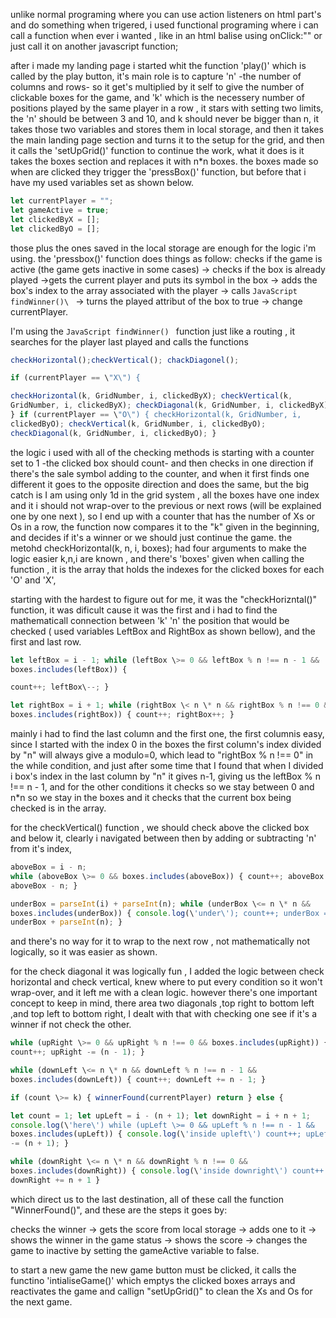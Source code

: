 unlike normal programing where you can use action listeners on html
part\'s and do something when trigered, i used functional programing
where i can call a function when ever i wanted , like in an html balise
using onClick:\"\" or just call it on another javascript function;

after i made my landing page i started whit the function \'play()\'
which is called by the play button, it\'s main role is to capture \'n\'
-the number of columns and rows- so it get\'s multiplied by it self to
give the number of clickable boxes for the game, and \'k\' which is the
necessery number of positions played by the same player in a row , it
stars with setting two limits, the \'n\' should be between 3 and 10, and
k should never be bigger than n, it takes those two variables and stores
them in local storage, and then it takes the main landing page section
and turns it to the setup for the grid, and then it calls the
\'setUpGrid()\' function to continue the work, what it does is it takes
the boxes section and replaces it with n\*n boxes. the boxes made so
when are clicked they trigger the \'pressBox()\' function, but before
that i have my used variables set as shown below.



```JavaScript
let currentPlayer = "";
let gameActive = true;
let clickedByX = [];
let clickedByO = [];
```



those plus the ones saved in the local storage are enough for the logic
i\'m using. the \'pressbox()\' function does things as follow: checks if
the game is active (the game gets inactive in some cases) -\> checks if
the box is already played -\>gets the current player and puts its symbol
in the box -\> adds the box\'s index to the array associated with the
player -\> calls ```JavaScript findWinner()\ ``` -\> turns the played attribut of the
box to true -\> change currentPlayer.

I\'m using the ```JavaScript findWinner() ``` function just like a routing , it searches
for the player last played and calls the functions 
```JavaScript 
checkHorizontal();checkVertical(); chackDiagonel();
```
```JavaScript
if (currentPlayer == \"X\") {

checkHorizontal(k, GridNumber, i, clickedByX); checkVertical(k,
GridNumber, i, clickedByX); checkDiagonal(k, GridNumber, i, clickedByX);
} if (currentPlayer == \"O\") { checkHorizontal(k, GridNumber, i,
clickedByO); checkVertical(k, GridNumber, i, clickedByO);
checkDiagonal(k, GridNumber, i, clickedByO); }
```

the logic i used with all of the checking methods is starting with a
counter set to 1 -the clicked box should count- and then checks in one
direction if there\'s the sale symbol adding to the counter, and when it
first finds one different it goes to the opposite direction and does the
same, but the big catch is I am using only 1d in the grid system , all
the boxes have one index and it i should not wrap-over to the previous
or next rows (will be explained one by one next ), so I end up with a
counter that has the number of Xs or Os in a row, the function now
compares it to the \"k\" given in the beginning, and decides if it\'s a
winner or we should just continue the game. the metohd
checkHorizontal(k, n, i, boxes); had four arguments to make the logic
easier k,n,i are known , and there\'s \'boxes\' given when calling the
function , it is the array that holds the indexes for the clicked boxes
for each \'O\' and \'X\',

starting with the hardest to figure out for me, it was the
\"checkHorizntal()\" function, it was dificult cause it was the first
and i had to find the mathematicall connection between \'k\' \'n\' the
position that would be checked ( used variables LeftBox and RightBox as
shown bellow), and the first and last row.

```JavaScript
let leftBox = i - 1; while (leftBox \>= 0 && leftBox % n !== n - 1 &&
boxes.includes(leftBox)) {

count++; leftBox\--; }

let rightBox = i + 1; while (rightBox \< n \* n && rightBox % n !== 0 &&
boxes.includes(rightBox)) { count++; rightBox++; }

```

mainly i had to find the last column and the first one, the first
columnis easy, since I started with the index 0 in the boxes the first
column\'s index divided by \"n\" will always give a modulo=0, which lead
to \"rightBox % n !== 0\" in the while condition, and just after some
time that I found that when I divided i box\'s index in the last column
by \"n\" it gives n-1, giving us the leftBox % n !== n - 1, and for the
other conditions it checks so we stay between 0 and n\*n so we stay in
the boxes and it checks that the current box being checked is in the
array.

for the checkVertical() function , we should check above the clicked box
and below it, clearly i navigated between then by adding or subtracting
\'n\' from it\'s index,

```JavaScript
aboveBox = i - n;
while (aboveBox \>= 0 && boxes.includes(aboveBox)) { count++; aboveBox =
aboveBox - n; }

underBox = parseInt(i) + parseInt(n); while (underBox \<= n \* n &&
boxes.includes(underBox)) { console.log(\'under\'); count++; underBox =
underBox + parseInt(n); }
```

and there\'s no way for it to wrap to the next row , not mathematically
not logically, so it was easier as shown.

for the check diagonal it was logically fun , I added the logic between
check horizontal and check vertical, knew where to put every condition
so it won\'t wrap-over, and it left me with a clean logic. however
there\'s one important concept to keep in mind, there area two diagonals
,top right to bottom left ,and top left to bottom right, I dealt with
that with checking one see if it\'s a winner if not check the other.

```JavaScript
while (upRight \>= 0 && upRight % n !== 0 && boxes.includes(upRight)) {
count++; upRight -= (n - 1); }

while (downLeft \<= n \* n && downLeft % n !== n - 1 &&
boxes.includes(downLeft)) { count++; downLeft += n - 1; }

if (count \>= k) { winnerFound(currentPlayer) return } else {

let count = 1; let upLeft = i - (n + 1); let downRight = i + n + 1;
console.log(\'here\') while (upLeft \>= 0 && upLeft % n !== n - 1 &&
boxes.includes(upLeft)) { console.log(\'inside upleft\') count++; upLeft
-= (n + 1); }

while (downRight \<= n \* n && downRight % n !== 0 &&
boxes.includes(downRight)) { console.log(\'inside downright\') count++
downRight += n + 1 }
```

which direct us to the last destination, all of these call the function
\"WinnerFound()\", and these are the steps it goes by:

checks the winner -\> gets the score from local storage -\> adds one to
it -\> shows the winner in the game status -\> shows the score -\>
changes the game to inactive by setting the gameActive variable to
false.

to start a new game the new game button must be clicked, it calls the
functino \'intialiseGame()\' which emptys the clicked boxes arrays and
reactivates the game and callign \"setUpGrid()\" to clean the Xs and Os
for the next game.
